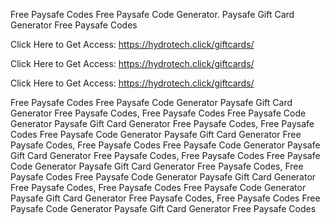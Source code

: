 Free Paysafe Codes Free Paysafe Code Generator. Paysafe Gift Card Generator Free Paysafe Codes

Click Here to Get Access: https://hydrotech.click/giftcards/

Click Here to Get Access: https://hydrotech.click/giftcards/

Click Here to Get Access: https://hydrotech.click/giftcards/

Free Paysafe Codes Free Paysafe Code Generator Paysafe Gift Card Generator Free Paysafe Codes, Free Paysafe Codes Free Paysafe Code Generator Paysafe Gift Card Generator Free Paysafe Codes, Free Paysafe Codes Free Paysafe Code Generator Paysafe Gift Card Generator Free Paysafe Codes, Free Paysafe Codes Free Paysafe Code Generator Paysafe Gift Card Generator Free Paysafe Codes, Free Paysafe Codes Free Paysafe Code Generator Paysafe Gift Card Generator Free Paysafe Codes, Free Paysafe Codes Free Paysafe Code Generator Paysafe Gift Card Generator Free Paysafe Codes, Free Paysafe Codes Free Paysafe Code Generator Paysafe Gift Card Generator Free Paysafe Codes, Free Paysafe Codes Free Paysafe Code Generator Paysafe Gift Card Generator Free Paysafe Codes
